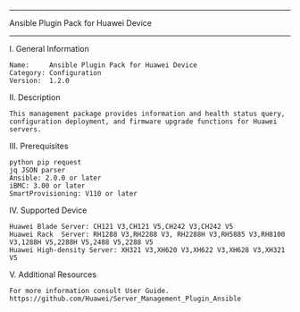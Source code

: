****************************************************************************
Ansible Plugin Pack for Huawei Device
****************************************************************************

I. General Information

    Name:     Ansible Plugin Pack for Huawei Device
    Category: Configuration
    Version:  1.2.0


II. Description

    This management package provides information and health status query, configuration deployment, and firmware upgrade functions for Huawei servers. 
	
	
III. Prerequisites

	python pip request
	jq JSON parser
	Ansible: 2.0.0 or later
	iBMC: 3.00 or later
	SmartProvisioning: V110 or later	
	
	
IV. Supported Device

	Huawei Blade Server: CH121 V3,CH121 V5,CH242 V3,CH242 V5
	Huawei Rack  Server: RH1288 V3,RH2288 V3, RH2288H V3,RH5885 V3,RH8100 V3,1288H V5,2288H V5,2488 V5,2288 V5
	Huawei High-density Server: XH321 V3,XH620 V3,XH622 V3,XH628 V3,XH321 V5
	
V. Additional Resources

    For more information consult User Guide. https://github.com/Huawei/Server_Management_Plugin_Ansible
